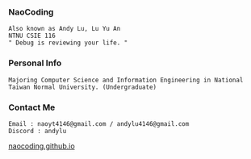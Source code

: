 <h3 align="left">NaoCoding</h3>


```
Also known as Andy Lu, Lu Yu An
NTNU CSIE 116
" Debug is reviewing your life. "
```

<h3 align="left">Personal Info </h3>

```
Majoring Computer Science and Information Engineering in National Taiwan Normal University. (Undergraduate)
```

<h3 align="left">Contact Me </h3>

```
Email : naoyt4146@gmail.com / andylu4146@gmail.com
Discord : andylu
```


[naocoding.github.io](https://naocoding.github.io/)










